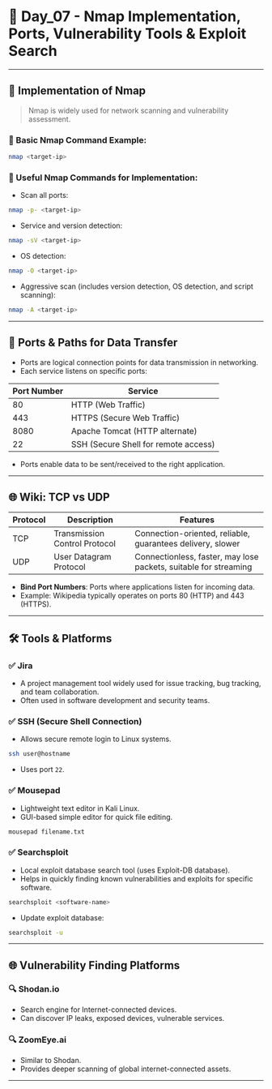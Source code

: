 # 📅 Day_07 - Nmap Implementation, Ports, Vulnerability Tools & Exploit Search

---

## 🔎 Implementation of Nmap

> Nmap is widely used for network scanning and vulnerability assessment.

### 🔧 Basic Nmap Command Example:

```bash
nmap <target-ip>
```

### 🔬 Useful Nmap Commands for Implementation:

- Scan all ports:

```bash
nmap -p- <target-ip>
```

- Service and version detection:

```bash
nmap -sV <target-ip>
```

- OS detection:

```bash
nmap -O <target-ip>
```

- Aggressive scan (includes version detection, OS detection, and script scanning):

```bash
nmap -A <target-ip>
```

---

## 🔢 Ports & Paths for Data Transfer

- Ports are logical connection points for data transmission in networking.
- Each service listens on specific ports:

| Port Number | Service |
|-------------|---------|
| 80 | HTTP (Web Traffic) |
| 443 | HTTPS (Secure Web Traffic) |
| 8080 | Apache Tomcat (HTTP alternate) |
| 22 | SSH (Secure Shell for remote access) |

- Ports enable data to be sent/received to the right application.

---

## 🌐 Wiki: TCP vs UDP

| Protocol | Description | Features |
|----------|-------------|----------|
| TCP | Transmission Control Protocol | Connection-oriented, reliable, guarantees delivery, slower |
| UDP | User Datagram Protocol | Connectionless, faster, may lose packets, suitable for streaming |

- **Bind Port Numbers**: Ports where applications listen for incoming data.
- Example: Wikipedia typically operates on ports 80 (HTTP) and 443 (HTTPS).

---

## 🛠️ Tools & Platforms

### ✅ Jira
- A project management tool widely used for issue tracking, bug tracking, and team collaboration.
- Often used in software development and security teams.

### ✅ SSH (Secure Shell Connection)
- Allows secure remote login to Linux systems.

```bash
ssh user@hostname
```

- Uses port `22`.

### ✅ Mousepad
- Lightweight text editor in Kali Linux.
- GUI-based simple editor for quick file editing.

```bash
mousepad filename.txt
```

### ✅ Searchsploit
- Local exploit database search tool (uses Exploit-DB database).
- Helps in quickly finding known vulnerabilities and exploits for specific software.

```bash
searchsploit <software-name>
```

- Update exploit database:

```bash
searchsploit -u
```

---

## 🌐 Vulnerability Finding Platforms

### 🔍 Shodan.io
- Search engine for Internet-connected devices.
- Can discover IP leaks, exposed devices, vulnerable services.

### 🔍 ZoomEye.ai
- Similar to Shodan.
- Provides deeper scanning of global internet-connected assets.

---
